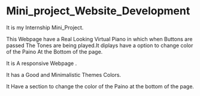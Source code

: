 # Mini_project_Website_Development
It is my Internship Mini_Project.

This Webpage have a Real Looking Virtual Piano in which when Buttons are passed The Tones are being played.It diplays have a option to change color of the Paino At the Bottom of the page.

It is A responsive Webpage .

It has a Good  and Minimalistic Themes Colors.

It Have a section to change the color of the Paino  at the bottom of the page.

